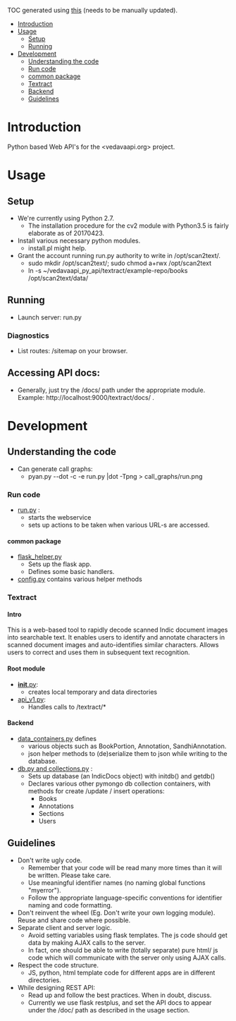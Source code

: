 TOC generated using [this](https://tableofcontents.herokuapp.com/) (needs to be manually updated).
- [Introduction](#introduction)
- [Usage](#usage)
  - [Setup](#setup)
  - [Running](#running)
- [Development](#development)
  - [Understanding the code](#understanding-the-code)
   - [Run code](#run-code)
    - [common package](#common-package)
   - [Textract](#textract)
    - [Backend](#backend)
  - [Guidelines](#guidelines)

# Introduction
Python based Web API's for the <vedavaapi.org> project.  

# Usage
## Setup
* We're currently using Python 2.7.
  * The installation procedure for the cv2 module with Python3.5 is fairly elaborate as of 20170423.
* Install various necessary python modules.
  * install.pl might help.
* Grant the account running run.py authority to write in /opt/scan2text/.
  * sudo mkdir /opt/scan2text/; sudo chmod a+rwx /opt/scan2text
  * ln -s ~/vedavaapi_py_api/textract/example-repo/books /opt/scan2text/data/


## Running
* Launch server: run.py

### Diagnostics
* List routes: /sitemap on your browser.

## Accessing API docs:
* Generally, just try the /docs/ path under the appropriate module. Example: http://localhost:9000/textract/docs/ .

# Development
## Understanding the code
* Can generate call graphs:
  * pyan.py --dot -c -e run.py |dot -Tpng > call_graphs/run.png

### Run code
* [run.py]() :
  * starts the webservice
  * sets up actions to be taken when various URL-s are accessed.

#### common package
* [flask_helper.py]()
  * Sets up the flask app.
  * Defines some basic handlers.
* [config.py]() contains various helper methods


### Textract
#### Intro
This is a web-based tool to rapidly decode scanned Indic document images into searchable text. It enables users to identify and
 annotate characters in scanned document images and auto-identifies similar characters.
 Allows users to correct and uses them in subsequent text recognition.


#### Root module
* [__init__.py]():
  * creates local temporary and data directories
* [api_v1.py]():
  * Handles calls to /textract/*


#### Backend
* [data_containers.py]() defines
  * various objects such as BookPortion, Annotation, SandhiAnnotation.
  * json helper methods to (de)serialize them to json while writing to the database.
* [db.py and collections.py]() :
  * Sets up database (an IndicDocs object) with initdb() and getdb()
  * Declares various other pymongo db collection containers, with methods for create /update / insert operations:
    * Books
    * Annotations
    * Sections
    * Users

## Guidelines
* Don't write ugly code.
  * Remember that your code will be read many more times than it will be written. Please take care.
  * Use meaningful identifier names (no naming global functions "myerror").
  * Follow the appropriate language-specific conventions for identifier naming and code formatting.
* Don't reinvent the wheel (Eg. Don't write your own logging module). Reuse and share code where possible.
* Separate client and server logic.
  * Avoid setting variables using flask templates. The js code should get data by making AJAX calls to the server. 
  * In fact, one should be able to write (totally separate) pure html/ js code which will communicate with the server only using AJAX calls.
* Respect the code structure.
  * JS, python, html template code for different apps are in different directories.
* While designing REST API:
  * Read up and follow the best practices. When in doubt, discuss.
  * Currently we use flask restplus, and set the API docs to appear under the /doc/ path as described in the usage section.
  
